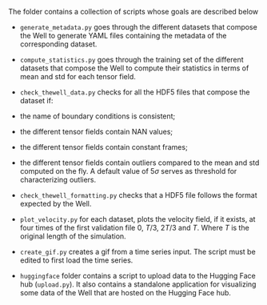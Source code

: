 The folder contains a collection of scripts whose goals are described below

- `generate_metadata.py` goes through the different datasets that compose the Well to generate YAML files containing the metadata of the corresponding dataset.

- `compute_statistics.py` goes through the training set of the different datasets that compose the Well to compute their statistics in terms of mean and std for each tensor field.

- `check_thewell_data.py` checks for all the HDF5 files that compose the dataset if:
- the name of boundary conditions is consistent;
- the different tensor fields contain NAN values;
- the different tensor fields contain constant frames;
- the different tensor fields contain outliers compared to the mean and std computed on the fly. A default value of $5\sigma$ serves as threshold for characterizing outliers.

- `check_thewell_formatting.py` checks that a HDF5 file follows the format expected by the Well.

- `plot_velocity.py` for each dataset, plots the velocity field, if it exists, at four times of the first validation file $0$, $T/3$, $2T/3$ and $T$. Where $T$ is the original length of the simulation.

- `create_gif.py` creates a gif from a time series input. The script must be edited to first load the time series.

- `huggingface` folder contains a script to upload data to the Hugging Face hub (`upload.py`). It also contains a standalone application for visualizing some data of the Well that are hosted on the Hugging Face hub.
